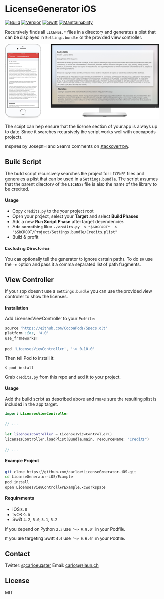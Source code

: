 # LicenseGenerator iOS

[![Build](https://img.shields.io/travis/carloe/LicenseGenerator-iOS.svg?style=flat)](https://travis-ci.org/carloe/LicenseGenerator-iOS)
[![Version](https://img.shields.io/cocoapods/v/LicensesViewController.svg?style=flat)](http://cocoapods.org/pods/LicensesViewController)
[![Swift](https://img.shields.io/badge/Swift-5.x-orange.svg?style=flat)](https://swift.org/blog/swift-5-released/)
[![Maintainability](https://api.codeclimate.com/v1/badges/eefaf4d31b8469ec893d/maintainability)](https://codeclimate.com/github/carloe/LicenseGenerator-iOS/maintainability)

Recursively finds all `LICENSE.*` files in a directory and generates a plist that can be displayed in `Settings.bundle` or the provided view controller.

![Screenshot](screenshot.png)

The script can help ensure that the license section of your app is always up to date. Since it searches recursively the script works well with cocoapods projects.

Inspired by JosephH and Sean's comments on [stackoverflow](http://stackoverflow.com/q/6428353).

## Build Script

The build script recursively searches the project for `LICENSE` files and generates a plist that can be used in a `Settings.bundle`. The script assumes that the parent directory of the `LICENSE` file is also the name of the library to be credited.

#### Usage

* Copy `credits.py` to the your project root
* Open your project, select your **Target** and select **Build Phases**
* Add a new **Run Script Phase** after target dependencies
* Add something like: `./credits.py -s "$SRCROOT" -o "$SRCROOT/Project/Settings.bundle/Credits.plist"`
* Build & profit

#### Excluding Directories
You can optionally tell the generator to ignore certain paths. To do so use the `-e` option and pass it a comma separated list of path fragments.

## View Controller
If your app doesn't use a `Settings.bundle` you can use the provided view controller to show the licenses.

#### Installation

Add LicensesViewController to your `Podfile`:

```ruby
source 'https://github.com/CocoaPods/Specs.git'
platform :ios, '8.0'
use_frameworks!

pod 'LicensesViewController', '~> 0.10.0'
```

Then tell Pod to install it:

```bash
$ pod install
```

Grab `credits.py` from this repo and add it to your project.

#### Usage

Add the build script as described above and make sure the resulting plist is included in the app target.

```swift
import LicensesViewController

// ...

let licensesController = LicensesViewController()
licensesController.loadPlist(Bundle.main, resourceName: "Credits")

// ...
```

#### Example Project

```bash
git clone https://github.com/carloe/LicenseGenerator-iOS.git
cd LicenseGenerator-iOS/Example
pod install
open LicensesViewControllerExample.xcworkspace
```

#### Requirements
* iOS `8.0`
* tvOS `9.0`
* Swift `4.2`, `5.0`, `5.1`, `5.2`

If you depend on Python `2.x` use `'~> 0.9.0'` in your Podfile. 

If you are targeting Swift `4.0` use `'~> 0.6.6'` in your Podfile.

## Contact
Twitter: [@carloeugster](https://twitter.com/carloeugster)
Email: [carlo@relaun.ch](mailto:carlo@relaun.ch)

## License
MIT
